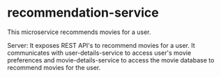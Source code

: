 # recommendation-service

This microservice recommends movies for a user. 

Server: It exposes REST API's to recommend movies for a user. It communicates with user-details-service to access user's movie preferences and movie-details-service to access the movie database to recommend movies for the user.
